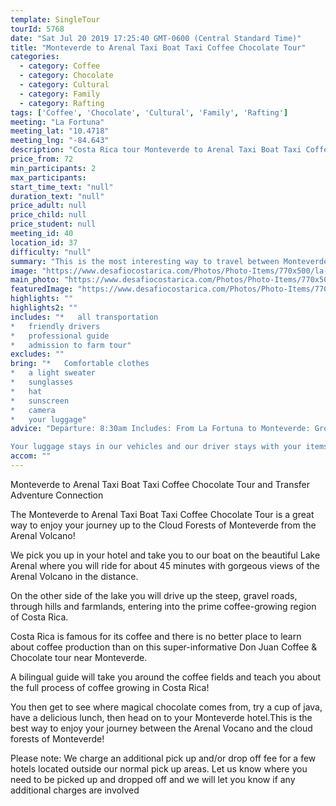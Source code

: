 ```yaml
---
template: SingleTour
tourId: 5768
date: "Sat Jul 20 2019 17:25:40 GMT-0600 (Central Standard Time)"
title: "Monteverde to Arenal Taxi Boat Taxi Coffee Chocolate Tour"
categories: 
  - category: Coffee
  - category: Chocolate
  - category: Cultural
  - category: Family
  - category: Rafting
tags: ['Coffee', 'Chocolate', 'Cultural', 'Family', 'Rafting']
meeting: "La Fortuna"
meeting_lat: "10.4718"
meeting_lng: "-84.643"
description: "Costa Rica tour Monteverde to Arenal Taxi Boat Taxi Coffee Chocolate Tour, id 5768"
price_from: 72
min_participants: 2
max_participants: 
start_time_text: "null"
duration_text: "null"
price_adult: null
price_child: null
price_student: null
meeting_id: 40
location_id: 37
difficulty: "null"
summary: "This is the most interesting way to travel between Monteverde and Arenal. During your Costa Rica transportation from Monteverde to Arenal, you will get to take part in two fun activities:see breathtaking views of the Arenal Volcano as you cruise along Lake Arenal and an enjoyable boat transfer, and go on an informative and delicious tour of a local Monteverde coffee and chocolate farm!"
image: "https://www.desafiocostarica.com/Photos/Photo-Items/770x500/la-fortuna-to-monteverde-taxi-boat-taxi--don-juan-coffee--chocolate-tour-1411578555.jpg"
main_photo: "https://www.desafiocostarica.com/Photos/Photo-Items/770x500/la-fortuna-to-monteverde-taxi-boat-taxi--don-juan-coffee--chocolate-tour-1411578555.jpg"
featuredImage: "https://www.desafiocostarica.com/Photos/Photo-Items/770x500/la-fortuna-to-monteverde-taxi-boat-taxi--don-juan-coffee--chocolate-tour-1411578555.jpg"
highlights: ""
highlights2: ""
includes: "*   all transportation
*   friendly drivers
*   professional guide
*   admission to farm tour"
excludes: ""
bring: "*   Comfortable clothes
*   a light sweater
*   sunglasses
*   hat
*   sunscreen
*   camera
*   your luggage"
advice: "Departure: 8:30am Includes: From La Fortuna to Monteverde: Ground transport to Lake Arenal; 45-minutes boat ride to the town of Río Chiquito; 1.5-2 hour ground transport from Lake Arenal to Don Juan Coffee & Chocolate Tour. Have lunch, then on to your Monteverde hotel. Duration Approximately: 6 hours

Your luggage stays in our vehicles and our driver stays with your items while you are doing your tour. Extra transport charge for drop-off outside of our regular hotel zone."
accom: ""
---
```

Monteverde to Arenal Taxi Boat Taxi Coffee Chocolate Tour and Transfer Adventure Connection

The Monteverde to Arenal Taxi Boat Taxi Coffee Chocolate Tour is a great way to enjoy your journey up to the Cloud Forests of Monteverde from the Arenal Volcano!

We pick you up in your hotel and take you to our boat on the beautiful Lake Arenal where you will ride for about 45 minutes with gorgeous views of the Arenal Volcano in the distance.

On the other side of the lake you will drive up the steep, gravel roads, through hills and farmlands, entering into the prime coffee-growing region of Costa Rica.

Costa Rica is famous for its coffee and there is no better place to learn about coffee production than on this super-informative Don Juan Coffee & Chocolate tour near Monteverde.

A bilingual guide will take you around the coffee fields and teach you about the full process of coffee growing in Costa Rica!

You then get to see where magical chocolate comes from, try a cup of java, have a delicious lunch, then head on to your Monteverde hotel.This is the best way to enjoy your journey between the Arenal Vocano and the cloud forests of Monteverde!

Please note: We charge an additional pick up and/or drop off fee for a few hotels located outside our normal pick up areas. Let us know where you need to be picked up and dropped off and we will let you know if any additional charges are involved